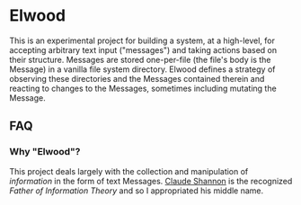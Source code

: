 # Elwood

This is an experimental project for building a system, at a high-level, for accepting arbitrary text input ("messages") and taking actions based on their structure. Messages are stored one-per-file (the file's body is the Message) in a vanilla file system directory. Elwood defines a strategy of observing these directories and the Messages contained therein and reacting to changes to the Messages, sometimes including mutating the Message.

## FAQ

### Why "Elwood"?

This project deals largely with the collection and manipulation of _information_ in the form of text Messages. [Claude Shannon](https://en.wikipedia.org/wiki/Claude_Shannon) is the recognized _Father of Information Theory_ and so I appropriated his middle name.
